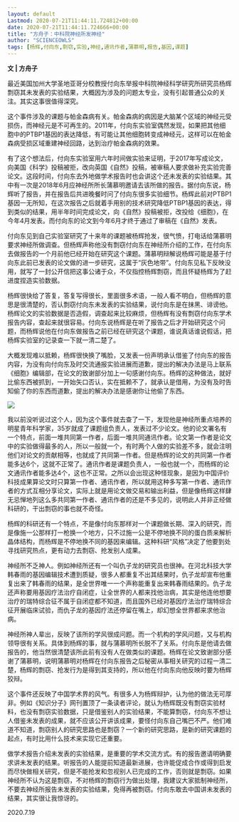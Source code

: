 ```yaml
---
layout: default
Lastmod: 2020-07-21T11:44:11.724812+00:00
date: 2020-07-21T11:44:11.724666+00:00
title: "方舟子：中科院神经所发神经"
author: "SCIENCEOWLS"
tags: [杨辉,付向东,剽窃,实验,神经,通讯作者,蒲慕明,报告,基因,课题]
---
```


**文 | 方舟子**

最近美国加州大学圣地亚哥分校教授付向东举报中科院神经科学研究所研究员杨辉剽窃其未发表的实验结果，大概因为涉及的问题太专业，没有引起普通公众的关注。其实这事很值得深究。

这个事件涉及的课题与帕金森病有关。帕金森病的病因是大脑某个区域的神经元受损伤，而神经元是不可再生的。2011年，付向东实验室偶然发现，如果把其他细胞中的PTBP1基因的表达降低，有可能让其他细胞转变成神经元，这样可以在帕金森病受损区域重建神经回路，达到治疗帕金森病的效果。

有了这个想法后，付向东实验室用六年时间做实验来证明，于2017年写成论文，向美国《科学》投稿被拒，改向英国《自然》投稿，被审稿人要求做补充实验完善论文。这段时间，付向东去外地做学术报告时也会讲这个还未发表的实验结果。其中有一次是2018年6月应神经所所长蒲慕明邀请去该所做的报告。据付向东说，杨辉听了报告，并在报告后共进晚餐时问了付向东很多实验细节。杨辉此前对PTBP1基因一无所知，在这次报告之后就着手用别的技术研究降低PTBP1基因的表达，得到类似的结果，用半年时间完成论文，向《自然》投稿被拒，改投给《细胞》，在今年4月发表。而付向东的论文到今年6月才终于通过了审稿在《自然》发表。

付向东见到自己实验室研究了十来年的课题被杨辉抢发，很气愤，打电话给蒲慕明要求神经所做调查。但杨辉声称他没有剽窃付向东在神经所介绍的工作，在付向东去做报告的一个月前他已经开始在研究这个课题。蒲慕明辩解说杨辉可能是基于付向东此前已发表的论文做的进一步研究，这属于“灰色地带”。付向东见私下反映没用，就写了一封公开信把这事公诸于众，不仅指控杨辉剽窃，而且怀疑杨辉为了赶进度捏造实验数据。

杨辉很快给了答复，答复写得很长，里面很多术语，一般人看不明白，但杨辉的意思是很清楚的，否认剽窃付向东未发表的实验结果，说付向东是在抹黑、诽谤他。杨辉论文的实验数据是否造假，调查起来比较麻烦，但杨辉有没有剽窃付向东学术报告内容，查起来就很容易。付向东说杨辉是在听了报告之后才开始研究这个问题，而杨辉说他在付向东做报告之前已经在研究这个课题，谁说真话谁说假话，把杨辉实验室的记录查一下就一清二楚了。

大概发现难以抵赖，杨辉很快换了嘴脸，又发表一份声明承认借鉴了付向东的报告内容，为没有向付向东及时交流通报实验进展而道歉，提出的解决办法是马上联系《细胞》编辑部，在论文的致谢部分加上一句感谢付向东。杨辉的这种做法，就好比偷东西被抓到，一开始矢口否认，实在抵赖不了，就承认是借用，为没有及时告知偷了你的东西而道歉，提出的解决办法是感谢你让他偷了东西。

![](https://images.weserv.nl/?url=https%3A//mmbiz.qpic.cn/mmbiz_jpg/wkJQUnQ7iaU0yh77ibsl1XbUQPogwPfQ6UOsdibiavotSerDPia08t0cFWMP0vDrJf5UsceFqXCY7k6iazchuLD9wXCQ/640%3Fwx_fmt%3Djpeg)

我以前没听说过这个人，因为这个事件就去查了一下，发现他是神经所重点培养的明星青年科学家，35岁就成了课题组负责人，发表过不少论文。他的论文署名有一个特点，前面一堆共同第一作者，后面一堆共同通讯作者。论文第一作者是论文中的实验做得最多的人，所以一般就一个，有时两个人做的实验差不多，就会注明他们对论文的贡献相等，也就成了共同第一作者。但是杨辉的论文的共同第一作者能多达6个，这就不正常了。通讯作者是课题负责人，一般也就一个，而杨辉的论文通讯作者能多达4个，这也不正常。之所以会出现这种怪现象，是因为中国评价科技成果算论文时只算第一作者、通讯作者，所以就用这种多写第一作者、通讯作者的方式互相分享论文，实际上就是用论文做交易和输出利益，但是像杨辉这样肆无忌惮地列这么多共同第一作者、通讯作者的还是不多见的，说明此人并非正经做科研的，干出剽窃的事也就不奇怪。

杨辉的科研还有一个特点，不是像付向东那样对一个课题做长期、深入的研究，而是像施一公那样打一枪换一个地方，只不过施一公是不停地换不同的蛋白质来解析晶体结构，而杨辉是不停地换不同的基因来编辑。这种科研“风格”决定了他要到处寻找研究热点，更有动力去剽窃、抢发别人成果。

神经所不乏神人。例如神经所还有一个叫仇子龙的研究员也很神。在河北科技大学韩春雨的基因编辑技术遭到质疑，很多人都重复不出其结果时，仇子龙却宣布他重复出来了韩春雨的结果，是全世界唯一一个声称能重复出来韩春雨结果的。仇子龙还声称要用基因疗法治疗自闭症，让全世界的人都来找他治病，其实是他连他想要治疗的瑞特综合征不属于自闭症都不知道，而且国外已经对基因疗法治疗瑞特综合征开展临床试验，而仇子龙的基因疗法还停留在嘴上，却幻想全世界都来求他治病。

神经所神人辈出，反映了该所的学风很成问题。而一个机构的学风问题，又与机构领导很有关系。具体到杨辉的事，就与蒲慕明所长脱不了关系。付向东是他请去做报告的，他当然很清楚该所此前有没有人在做类似的课题。杨辉在论文致谢部分感谢了蒲慕明，说明蒲慕明对杨辉在付向东报告之后秘密从事相关研究的过程一清二楚，杨辉的剽窃、抢发行为是得到其支持的，所以他在付向东向他反映时要为杨辉狡辩。

这个事件还反映了中国学术界的风气。有很多人为杨辉辩护，认为他的做法无可厚非。例如《知识分子》网刊置顶了一条读者评论，就认为杨辉既没有剽窃实验材料，也没有剽窃实验数据，只是借鉴别人的实验结果，不能算剽窃，付向东不想让人借鉴未发表的成果，就不应该公开讲该成果，要怪付向东自己嘴巴不严。他们难道不知道，剽窃别人的研究思路也是剽窃？一个新的研究思路，是新的研究课题的起点，有时比用什么技术来实现它还重要。

做学术报告介绍未发表的实验结果，是重要的学术交流方式。有的报告邀请明确要求讲未发表的结果。听报告的人能提前知道最新进展，也许能促成合作或得到启发而尽快做相关研究，但是不能抢发和忽视别人已完成的工作，否则就是剽窃。如果神经所不认为这是剽窃，不对杨辉的剽窃行为做出处理，我建议大家抵制神经所，不要去神经所报告未发表的实验结果，免得再被剽窃。付向东敢去中国讲未发表的结果，其实很让我惊讶的。

2020.7.19

